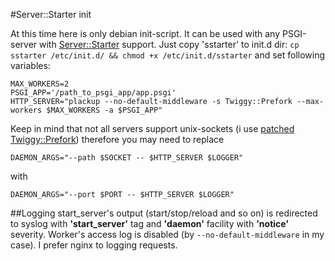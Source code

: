 #Server::Starter init

At this time here is only debian init-script. It can be used with any PSGI-server with [Server::Starter](https://metacpan.org/pod/Server::Starter) support. Just copy 'sstarter' to init.d dir: `cp sstarter /etc/init.d/ && chmod +x /etc/init.d/sstarter` and set following variables:
```
MAX_WORKERS=2
PSGI_APP='/path_to_psgi_app/app.psgi'
HTTP_SERVER="plackup --no-default-middleware -s Twiggy::Prefork --max-workers $MAX_WORKERS -a $PSGI_APP"
```
Keep in mind that not all servers support unix-sockets (i use [patched Twiggy::Prefork](https://github.com/scripter-v/Twiggy-Prefork)) therefore you may need to replace

```DAEMON_ARGS="--path $SOCKET -- $HTTP_SERVER $LOGGER"```

with

```DAEMON_ARGS="--port $PORT -- $HTTP_SERVER $LOGGER"```

##Logging
start_server's output (start/stop/reload and so on) is redirected to syslog with **'start_server'** tag and **'daemon'** facility with **'notice'** severity. Worker's access log is disabled (by `--no-default-middleware` in my case). I prefer nginx to logging requests.
